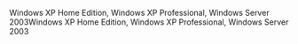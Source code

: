 <span data-ttu-id="8d23e-101">Windows XP Home Edition, Windows XP Professional, Windows Server 2003</span><span class="sxs-lookup"><span data-stu-id="8d23e-101">Windows XP Home Edition, Windows XP Professional, Windows Server 2003</span></span>
